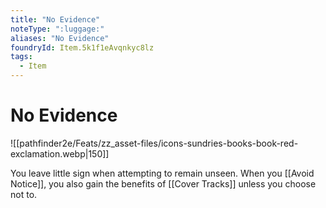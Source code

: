 ```yaml
---
title: "No Evidence"
noteType: ":luggage:"
aliases: "No Evidence"
foundryId: Item.5k1f1eAvqnkyc8lz
tags:
  - Item
---
```


# No Evidence
![[pathfinder2e/Feats/zz_asset-files/icons-sundries-books-book-red-exclamation.webp|150]]

You leave little sign when attempting to remain unseen. When you [[Avoid Notice]], you also gain the benefits of [[Cover Tracks]] unless you choose not to.
